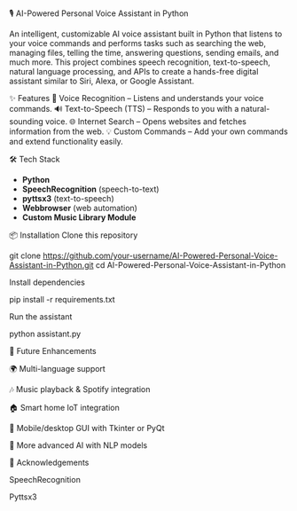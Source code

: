 🎙️ AI-Powered Personal Voice Assistant in Python

An intelligent, customizable AI voice assistant built in Python that listens to your voice commands and performs tasks such as searching the web, managing files, telling the time, answering questions, sending emails, and much more.
This project combines speech recognition, text-to-speech, natural language processing, and APIs to create a hands-free digital assistant similar to Siri, Alexa, or Google Assistant.

✨ Features
🎤 Voice Recognition – Listens and understands your voice commands.
🔊 Text-to-Speech (TTS) – Responds to you with a natural-sounding voice.
🌐 Internet Search – Opens websites and fetches information from the web.
💡 Custom Commands – Add your own commands and extend functionality easily.

🛠️ Tech Stack
- **Python**  
- **SpeechRecognition** (speech-to-text)  
- **pyttsx3** (text-to-speech)  
- **Webbrowser** (web automation)  
- **Custom Music Library Module**  

📦 Installation
Clone this repository

git clone https://github.com/your-username/AI-Powered-Personal-Voice-Assistant-in-Python.git
cd AI-Powered-Personal-Voice-Assistant-in-Python

Install dependencies

pip install -r requirements.txt

Run the assistant

python assistant.py

🚀 Future Enhancements

🌍 Multi-language support

🎶 Music playback & Spotify integration

🏠 Smart home IoT integration

📱 Mobile/desktop GUI with Tkinter or PyQt

🧠 More advanced AI with NLP models


🙌 Acknowledgements

SpeechRecognition

Pyttsx3
